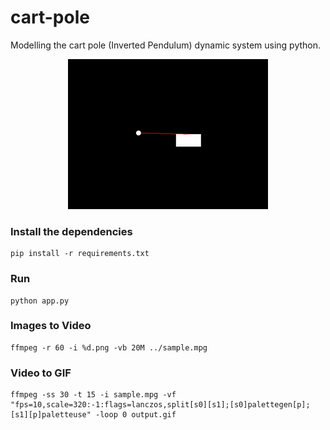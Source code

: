 # cart-pole
Modelling the cart pole (Inverted Pendulum) dynamic system using python.

<p align="center">
    <img src="https://raw.githubusercontent.com/shambu09/cart-pole/main/res/output.gif" alt="cart pole visualization"/>
</p>


### Install the dependencies
```
pip install -r requirements.txt
```

### Run
```
python app.py
```

### Images to Video
```
ffmpeg -r 60 -i %d.png -vb 20M ../sample.mpg
```

### Video to GIF
```
ffmpeg -ss 30 -t 15 -i sample.mpg -vf "fps=10,scale=320:-1:flags=lanczos,split[s0][s1];[s0]palettegen[p];[s1][p]paletteuse" -loop 0 output.gif
```
